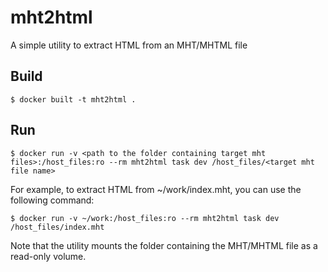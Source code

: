 # mht2html
A simple utility to extract HTML from an MHT/MHTML file

## Build

```
$ docker built -t mht2html .
```

## Run

```
$ docker run -v <path to the folder containing target mht files>:/host_files:ro --rm mht2html task dev /host_files/<target mht file name>
```

For example, to extract HTML from ~/work/index.mht, you can use the following command:


```
$ docker run -v ~/work:/host_files:ro --rm mht2html task dev /host_files/index.mht
```

Note that the utility mounts the folder containing the MHT/MHTML file as a read-only volume.